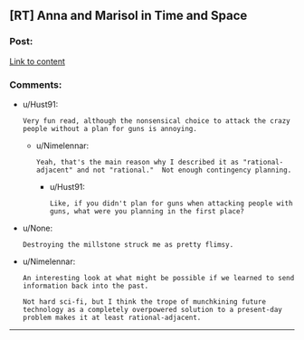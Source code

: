 ## [RT] Anna and Marisol in Time and Space

### Post:

[Link to content](http://escapepod.org/2018/04/05/escape-pod-622-anna-and-marisol-in-time-and-space/)

### Comments:

- u/Hust91:
  ```
  Very fun read, although the nonsensical choice to attack the crazy people without a plan for guns is annoying.
  ```

  - u/Nimelennar:
    ```
    Yeah, that's the main reason why I described it as "rational-adjacent" and not "rational."  Not enough contingency planning.
    ```

    - u/Hust91:
      ```
      Like, if you didn't plan for guns when attacking people with guns, what were you planning in the first place?
      ```

- u/None:
  ```
  Destroying the millstone struck me as pretty flimsy.
  ```

- u/Nimelennar:
  ```
  An interesting look at what might be possible if we learned to send information back into the past.

  Not hard sci-fi, but I think the trope of munchkining future technology as a completely overpowered solution to a present-day problem makes it at least rational-adjacent.
  ```

---

